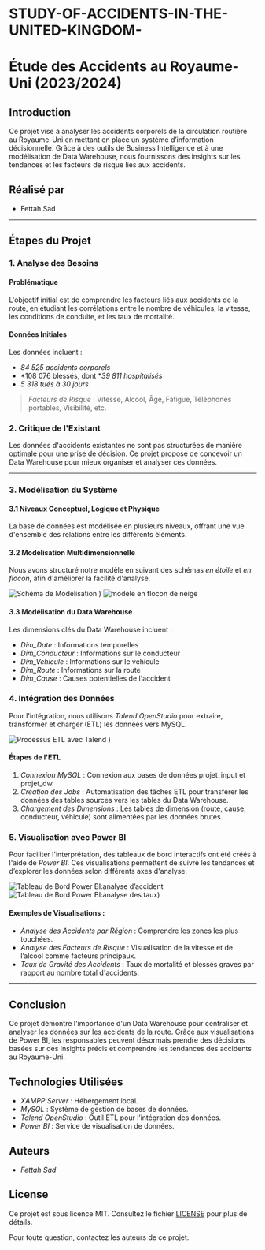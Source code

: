 # STUDY-OF-ACCIDENTS-IN-THE-UNITED-KINGDOM-
# Étude des Accidents au Royaume-Uni (2023/2024)

## Introduction
Ce projet vise à analyser les accidents corporels de la circulation routière au Royaume-Uni en mettant en place un système d’information décisionnelle. Grâce à des outils de Business Intelligence et à une modélisation de Data Warehouse, nous fournissons des insights sur les tendances et les facteurs de risque liés aux accidents.


## Réalisé par

- Fettah Sad

---

## Étapes du Projet

### 1. Analyse des Besoins
#### Problématique
L'objectif initial est de comprendre les facteurs liés aux accidents de la route, en étudiant les corrélations entre le nombre de véhicules, la vitesse, les conditions de conduite, et les taux de mortalité.

#### Données Initiales
Les données incluent :
- *84 525 accidents corporels*
- *108 076 blessés, dont **39 811 hospitalisés*
- *5 318 tués à 30 jours*

> *Facteurs de Risque* : Vitesse, Alcool, Âge, Fatigue, Téléphones portables, Visibilité, etc.

### 2. Critique de l'Existant
Les données d'accidents existantes ne sont pas structurées de manière optimale pour une prise de décision. Ce projet propose de concevoir un Data Warehouse pour mieux organiser et analyser ces données.

---

### 3. Modélisation du Système
#### 3.1 Niveaux Conceptuel, Logique et Physique
La base de données est modélisée en plusieurs niveaux, offrant une vue d'ensemble des relations entre les différents éléments.

#### 3.2 Modélisation Multidimensionnelle
Nous avons structuré notre modèle en suivant des schémas *en étoile* et *en flocon*, afin d'améliorer la facilité d'analyse.

![Schéma de Modélisation](<img width="531" alt="image" src="https://github.com/user-attachments/assets/7e72d58e-20de-48c1-b3d3-01e62e98b874">)
) <!-- Remplacez par une image réelle -->
![modele en flocon de neige](https://github.com/user-attachments/assets/49491c0c-33f0-4660-b6e4-a41ca3c16eea)


#### 3.3 Modélisation du Data Warehouse
Les dimensions clés du Data Warehouse incluent :
- *Dim_Date* : Informations temporelles
- *Dim_Conducteur* : Informations sur le conducteur
- *Dim_Vehicule* : Informations sur le véhicule
- *Dim_Route* : Informations sur la route
- *Dim_Cause* : Causes potentielles de l'accident

### 4. Intégration des Données
Pour l'intégration, nous utilisons *Talend OpenStudio* pour extraire, transformer et charger (ETL) les données vers MySQL.

![Processus ETL avec Talend](https://github.com/user-attachments/assets/308c808a-4311-4e8c-87b8-e50dfd752833)
) <!-- Remplacez par une image réelle -->

#### Étapes de l'ETL
1. *Connexion MySQL* : Connexion aux bases de données projet_input et projet_dw.
2. *Création des Jobs* : Automatisation des tâches ETL pour transférer les données des tables sources vers les tables du Data Warehouse.
3. *Chargement des Dimensions* : Les tables de dimension (route, cause, conducteur, véhicule) sont alimentées par les données brutes.

### 5. Visualisation avec Power BI
Pour faciliter l'interprétation, des tableaux de bord interactifs ont été créés à l'aide de *Power BI*. Ces visualisations permettent de suivre les tendances et d’explorer les données selon différents axes d'analyse.

![Tableau de Bord Power BI:analyse d’accident]((https://github.com/user-attachments/assets/f0906316-150a-4bb1-a6fc-cc5f119e6ae6))
![Tableau de Bord Power BI:analyse des taux](https://github.com/user-attachments/assets/72afa781-9034-4d3f-8acc-f7290cd4d816))

<!-- Remplacez par une image réelle -->

#### Exemples de Visualisations :
- *Analyse des Accidents par Région* : Comprendre les zones les plus touchées.
- *Analyse des Facteurs de Risque* : Visualisation de la vitesse et de l’alcool comme facteurs principaux.
- *Taux de Gravité des Accidents* : Taux de mortalité et blessés graves par rapport au nombre total d'accidents.

---

## Conclusion
Ce projet démontre l'importance d'un Data Warehouse pour centraliser et analyser les données sur les accidents de la route. Grâce aux visualisations de Power BI, les responsables peuvent désormais prendre des décisions basées sur des insights précis et comprendre les tendances des accidents au Royaume-Uni.

## Technologies Utilisées
- *XAMPP Server* : Hébergement local.
- *MySQL* : Système de gestion de bases de données.
- *Talend OpenStudio* : Outil ETL pour l’intégration des données.
- *Power BI* : Service de visualisation de données.

## Auteurs
- *Fettah Sad*

## License
Ce projet est sous licence MIT. Consultez le fichier [LICENSE](LICENSE) pour plus de détails.

Pour toute question, contactez les auteurs de ce projet.
